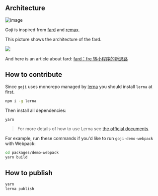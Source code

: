 ## Architecture

![image](https://user-images.githubusercontent.com/1812118/62456261-9f830d00-b7aa-11e9-9d8d-8558bf890620.png)

Goji is inspired from [fard](https://github.com/132yse/fard) and [remax](https://github.com/remaxjs/remax).

This picture shows the architecture of the fard.

![](https://ae01.alicdn.com/kf/HTB1hkZ2Xlv0gK0jSZKbq6zK2FXax.jpg)

And here is an article about fard: [fard：fre 转小程序的新思路](https://zhuanlan.zhihu.com/p/70363354)

## How to contribute

Since `goji` uses monorepo managed by [lerna](https://github.com/lerna/lerna) you should install `lerna` at first.

```bash
npm i -g lerna
```

Then install all dependencies:

```bash
yarn
```

> For more details of how to use Lerna see [the official documents](https://lerna.js.org/).

For example, run these commands if you'd like to run `goji-demo-webpack` with Webpack:

```bash
cd packages/demo-webpack
yarn build
```

## How to publish

```bash
yarn
lerna publish
```
